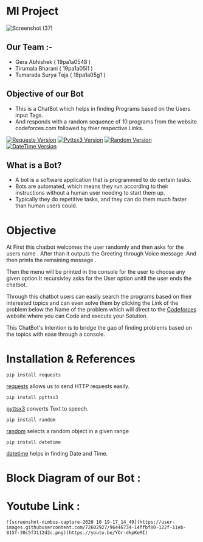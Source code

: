 # Ml Project
![Screenshot (37)](https://user-images.githubusercontent.com/72602927/96442723-352c8000-1229-11eb-85c7-b68ecef1c811.png)
## Our Team :-
 * Gera Abhishek ( 19pa1a0548 )
 * Tirumala Bharani ( 19pa1a05i1 )
 * Tumarada Surya Teja ( 18pa1a05g1 )

## Objective of our Bot
 * This is a ChatBot which helps in finding Programs based on the Users input Tags.
 * And responds with a random sequence of 10 programs from the website codeforces.com followed by thier respective Links.

[![Requests Version](https://img.shields.io/badge/requests-2.24.0-orange)](https://pypi.org/project/requests/)
[![Pyttsx3 Version](https://img.shields.io/badge/pyttsx3-2.90-green)](https://pypi.org/project/pyttsx3/)
[![Random Version](https://img.shields.io/badge/random-1.0.1-blue)](https://pypi.org/project/random2/)
[![DateTime Version](https://img.shields.io/badge/datetime-4.3-red)](https://pypi.org/project/datetime/)

## What is a Bot?
 * A bot is a software application that is programmed to do certain tasks.
 * Bots are automated, which means they run according to their instructions without a human user needing to start them up.
 * Typically they do repetitive tasks, and they can do them much faster than human users could.

# Objective

At First this chatbot welcomes the user randomly and then asks for the users name . After than it outputs the Greeting through Voice message .And then prints the remaining message .

Then the menu will be printed in the console for the user to choose any given option.It recursivley asks for the User option unitll the user ends the chatbot.
	
Through this chatbot users can easily search the programs based on their interested topics and can even solve them by clicking the Link of the problem below the Name of the problem which will direct to the [Codeforces](codeforces.com) website where you can Code and execute  your Solution.

This ChatBot's Intention is to bridge the gap of finding problems based on the topics with ease through a console.

# Installation & References
	
	pip install requests
[requests](https://pypi.org/project/requests/) allows us to send HTTP requests easily.
		
	pip install pyttsx3
[pyttsx3](https://pypi.org/project/pyttsx3/) converts Text to speech.
		
	pip install random
[random](https://pypi.org/project/random/) selects a random object in a given range
		
	pip install datetime
[datetime](https://pypi.org/project/datetime/) helps in finding Date and Time. 

# Block Diagram of our Bot :

# Youtube Link :

	![screenshot-nimbus-capture-2020 10 19-17_14_49](https://user-images.githubusercontent.com/72602927/96446734-14ffbf80-122f-11eb-815f-30c5f3112d2c.png)(https://youtu.be/YOr-dkpKeMI)
